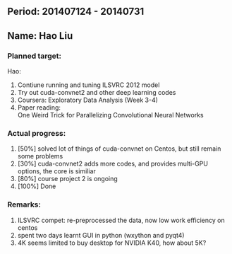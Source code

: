 ## Period: 201407124 - 20140731
## Name: Hao Liu

### Planned target: 
Hao:  
1. Contiune running and tuning ILSVRC 2012 model  
2. Try out cuda-convnet2 and other deep learning codes  
3. Coursera: Exploratory Data Analysis (Week 3-4)  
4. Paper reading:  
   	One Weird Trick for Parallelizing Convolutional Neural Networks  


### Actual progress:
1.   [50%] solved lot of things of cuda-convnet on Centos, but still remain some problems
2.   [30%] cuda-convnet2 adds more codes, and provides multi-GPU options, the core is similiar 
3.   [80%] course project 2 is ongoing
4.   [100%] Done

### Remarks:
1.   ILSVRC compet: re-preprocessed the data, now low work efficiency on centos 
2.   spent two days learnt GUI in python (wxython and pyqt4)
3.   4K seems limited to buy desktop for NVIDIA K40, how about 5K?

